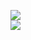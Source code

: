 [![](https://img.shields.io/badge/Made%20With-Github%20Spray-lightgrey.svg?style=for-the-badge&logo=github)](https://github.com/Annihil/github-spray#537)  
[![](https://i.imgur.com/2DrTn0Z.gif)](https://github.com/Annihil/github-spray)